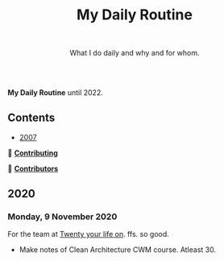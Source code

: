 
<h1 align="center">My Daily Routine</h1></br>

<p align="center">
What I do daily and why and for whom.
</p>
<br>

<br>

**My Daily Routine** until 2022.

## Contents

- [2007](#2007)  


:memo: [**Contributing**](#memo-contributing)

:seedling: [**Contributors**](#seedling-contributors)


## 2020

### Monday, 9 November 2020

For the team at [Twenty your life on](https://www.iq.com/play/2ffkwt8zcns). ffs. so good.

- Make notes of Clean Architecture CWM course. Atleast 30.